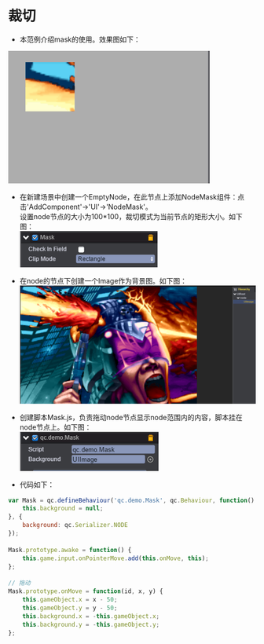 # 裁切

* 本范例介绍mask的使用。效果图如下：<br>    

![](images/UI.gif)   

* 在新建场景中创建一个EmptyNode，在此节点上添加NodeMask组件：点击'AddComponent'->'UI'->'NodeMask'。<br>设置node节点的大小为100\*100，裁切模式为当前节点的矩形大小。如下图：<br>
![](images/mask.png)
* 在node的节点下创建一个Image作为背景图。如下图：<br>
![](images/image.png)
* 创建脚本Mask.js，负责拖动node节点显示node范围内的内容，脚本挂在node节点上。如下图：<br>
![](images/js.png)<br>   

* 代码如下：<br>

```javascript
var Mask = qc.defineBehaviour('qc.demo.Mask', qc.Behaviour, function() {
    this.background = null;
}, {
    background: qc.Serializer.NODE
});

Mask.prototype.awake = function() {
    this.game.input.onPointerMove.add(this.onMove, this);
};

// 拖动
Mask.prototype.onMove = function(id, x, y) {
    this.gameObject.x = x - 50;
    this.gameObject.y = y - 50;
    this.background.x = -this.gameObject.x;
    this.background.y = -this.gameObject.y;
};     
```